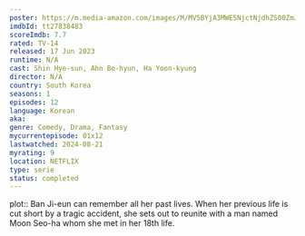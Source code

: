 ```yaml
---
poster: https://m.media-amazon.com/images/M/MV5BYjA3MWE5NjctNjdhZS00ZmJmLWE3YjMtYjI2NDkwNzBmZmZiXkEyXkFqcGdeQXVyNjI4NDY5ODM@._V1_SX300.jpg
imdbId: tt27838483
scoreImdb: 7.7
rated: TV-14
released: 17 Jun 2023
runtime: N/A
cast: Shin Hye-sun, Ahn Bo-hyun, Ha Yoon-kyung
director: N/A
country: South Korea
seasons: 1
episodes: 12
language: Korean
aka: 
genre: Comedy, Drama, Fantasy
mycurrentepisode: 01x12
lastwatched: 2024-08-21
myrating: 9
location: NETFLIX
type: serie
status: completed
---
```


plot:: Ban Ji-eun can remember all her past lives. When her previous life is cut short by a tragic accident, she sets out to reunite with a man named Moon Seo-ha whom she met in her 18th life.